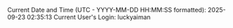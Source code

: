 Current Date and Time (UTC - YYYY-MM-DD HH:MM:SS formatted): 2025-09-23 02:35:13
Current User's Login: luckyaiman
